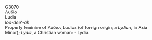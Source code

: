G3070  
Λυδία  
Ludia  
*loo-dee‘-ah*  
Properly feminine of Λύδιος Ludios (of foreign origin; a *Lydian*, in
Asia Minor); *Lydia*, a Christian woman: - Lydia.  
